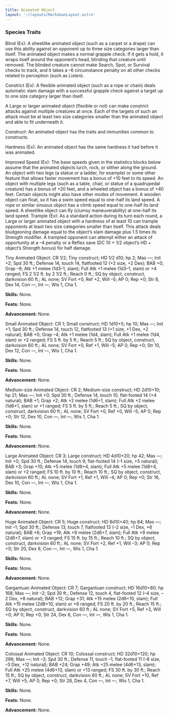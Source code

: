 ```yaml
---
title: Animated Object
layout: '~/layouts/MarkdownLayout.astro'
---
```

###  Species Traits

Blind (Ex): A sheetlike animated object (such as a carpet or a drape) can use
this ability against an opponent up to three size categories larger than
itself. The animated object makes a normal grapple check. If it gets a hold,
it wraps itself around the opponent’s head, blinding that creature until
removed. The blinded creature cannot make Search, Spot, or Survival checks to
track, and it takes a –6 circumstance penalty on all other checks related to
perception (such as Listen).

Constrict (Ex): A flexible animated object (such as a rope or chain) deals
automatic slam damage with a successful grapple check against a target up to
one size category larger than itself.

A Large or larger animated object (flexible or not) can make constrict attacks
against multiple creatures at once. Each of the targets of such an attack must
be at least two size categories smaller than the animated object and able to
fit underneath it.

Construct: An animated object has the traits and immunities common to
constructs.

Hardness (Ex): An animated object has the same hardness it had before it was
animated.

Improved Speed (Ex): The base speeds given in the statistics blocks below
assume that the animated objects lurch, rock, or slither along the ground. An
object with two legs (a statue or a ladder, for example) or some other feature
that allows faster movement has a bonus of +10 feet to its speed. An object
with multiple legs (such as a table, chair, or statue of a quadrupedal
creature) has a bonus of +20 feet, and a wheeled object has a bonus of +40
feet. Certain objects might also have other modes of movement. A wooden object
can float, so it has a swim speed equal to one-half its land speed. A rope or
similar sinuous object has a climb speed equal to one-half its land speed. A
sheetlike object can fly (clumsy maneuverability) at one-half its land speed.
Trample (Ex): As a standard action during its turn each round, a Large or
larger animated object with a hardness of at least 10 can trample opponents at
least two size categories smaller than itself. This attack deals bludgeoning
damage equal to the object’s slam damage plus 1.5 times its Strength modifier.
A trampled opponent can attempt either an attack of opportunity at a –4
penalty or a Reflex save (DC 10 + 1/2 object’s HD + object’s Strength bonus)
for half damage.

Tiny Animated Object: CR 1/2; Tiny construct; HD 1/2 d10; hp 2; Mas —; Init
+2; Spd 30 ft.; Defense 14, touch 14, flatfooted 12 (+2 size, +2 Dex); BAB +0;
Grap –9; Atk +1 melee (1d3–1, slam); Full Atk +1 melee (1d3–1, slam) or +4
ranged; FS 2 1/2 ft. by 2 1/2 ft.; Reach 0 ft.; SQ by object, construct,
darkvision 60 ft.; AL none; SV Fort +0, Ref +2, Will –5; AP 0; Rep +0; Str 8,
Dex 14, Con —, Int —, Wis 1, Cha 1.

**Skills:** None.

**Feats:** None.

**Advancement:** None.

Small Animated Object: CR 1; Small construct; HD 1d10+5; hp 10; Mas —; Init
+1; Spd 30 ft.; Defense 14, touch 12, flatfooted 13 (+1 size, +1 Dex, +2
natural); BAB +0; Grap –4; Atk +1 melee (1d4, slam); Full Atk +1 melee (1d4,
slam) or +2 ranged; FS 5 ft. by 5 ft.; Reach 5 ft.; SQ by object, construct,
darkvision 60 ft.; AL none; SV Fort +0, Ref +1, Will –5; AP 0; Rep +0; Str 10,
Dex 12, Con —, Int —, Wis 1, Cha 1.

**Skills:** None.

**Feats:** None.

**Advancement:** None.

Medium-size Animated Object: CR 2; Medium-size construct; HD 2d10+10; hp 21;
Mas —; Init +0; Spd 30 ft.; Defense 14, touch 10, flat-footed 14 (+4 natural);
BAB +1; Grap +2; Atk +2 melee (1d6+1, slam); Full Atk +2 melee (1d6+1, slam)
or +1 ranged; FS 5 ft. by 5 ft.; Reach 5 ft.; SQ by object, construct,
darkvision 60 ft.; AL none; SV Fort +0, Ref +0, Will –5; AP 0; Rep +0; Str 12,
Dex 10, Con —, Int —, Wis 1, Cha 1.

**Skills:** None.

**Feats:** None.

**Advancement:** None.

Large Animated Object: CR 3; Large construct; HD 4d10+20; hp 42; Mas —; Init
+0; Spd 30 ft.; Defense 14, touch 9, flat-footed 14 (–1 size, +5 natural); BAB
+3; Grap +10; Atk +5 melee (1d8+4, slam); Full Atk +5 melee (1d8+4, slam) or
+2 ranged; FS 10 ft. by 10 ft.; Reach 10 ft.; SQ by object, construct,
darkvision 60 ft.; AL none; SV Fort +1, Ref +1, Will –4; AP 0; Rep +0; Str 16,
Dex 10, Con —, Int —, Wis 1, Cha 1.

**Skills:** None.

**Feats:** None.

**Advancement:** None.

Huge Animated Object: CR 5; Huge construct; HD 8d10+40; hp 84; Mas —; Init –1;
Spd 30 ft.; Defense 13, touch 7, flatfooted 13 (–2 size, –1 Dex, +6 natural);
BAB +6; Grap +19; Atk +9 melee (2d6+7, slam); Full Atk +9 melee (2d6+7, slam)
or +3 ranged; FS 15 ft. by 15 ft.; Reach 10 ft.; SQ by object, construct,
darkvision 60 ft.; AL none; SV Fort +2, Ref +1, Will –3; AP 0; Rep +0; Str 20,
Dex 8, Con —, Int —, Wis 1, Cha 1.

**Skills:** None.

**Feats:** None.

**Advancement:** None.

Gargantuan Animated Object: CR 7; Gargantuan construct; HD 16d10+80; hp 168;
Mas —; Init –2; Spd 30 ft.; Defense 12, touch 4, flat-footed 12 (–4 size, –2
Dex, +8 natural); BAB +12; Grap +31; Atk +15 melee (2d8+10, slam); Full Atk
+15 melee (2d8+10, slam) or +6 ranged; FS 20 ft. by 20 ft.; Reach 15 ft.; SQ
by object, construct, darkvision 60 ft.; AL none; SV Fort +5, Ref +3, Will +0;
AP 0; Rep +0; Str 24, Dex 6, Con —, Int —, Wis 1, Cha 1.

**Skills:** None.

**Feats:** None.

**Advancement:** None.

Colossal Animated Object: CR 10; Colossal construct; HD 32d10+120; hp 296; Mas
—; Init –3; Spd 30 ft.; Defense 11, touch –1, flat-footed 11 (–8 size, –3 Dex,
+12 natural); BAB +24; Grap +49; Atk +25 melee (4d6+13, slam); Full Atk +25
melee (4d6+13, slam) or +13 ranged; FS 30 ft. by 30 ft.; Reach 15 ft.; SQ by
object, construct, darkvision 60 ft.; AL none; SV Fort +10, Ref +7, Will +5;
AP 0; Rep +0; Str 28, Dex 4, Con —, Int —, Wis 1, Cha 1.

**Skills:** None.

**Feats:** None.

**Advancement:** None.

